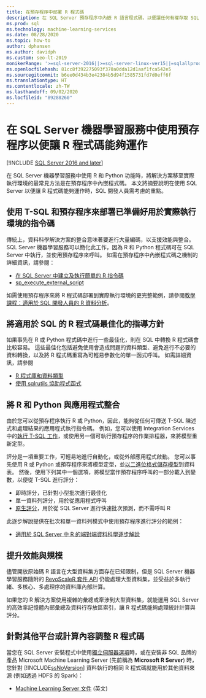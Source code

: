 ```yaml
---
title: 在預存程序中部署 R 程式碼
description: 在 SQL Server 預存程序中內嵌 R 語言程式碼，以便讓任何有權存取 SQL Server 資料庫的用戶端應用程式使用。
ms.prod: sql
ms.technology: machine-learning-services
ms.date: 08/28/2020
ms.topic: how-to
author: dphansen
ms.author: davidph
ms.custom: seo-lt-2019
monikerRange: '>=sql-server-2016||>=sql-server-linux-ver15||=sqlallproducts-allversions'
ms.openlocfilehash: 81cc8f392275093f370a0dda12d1aaf1fca542e5
ms.sourcegitcommit: b6ee0d434b3e42384b5d94f1585731fd7d0eff6f
ms.translationtype: HT
ms.contentlocale: zh-TW
ms.lasthandoff: 09/02/2020
ms.locfileid: "89288260"
---
```

# <a name="operationalize-r-code-using-stored-procedures-in-sql-server-machine-learning-services"></a>在 SQL Server 機器學習服務中使用預存程序以便讓 R 程式碼能夠運作
[!INCLUDE [SQL Server 2016 and later](../../includes/applies-to-version/sqlserver2016.md)]

在 SQL Server 機器學習服務中使用 R 和 Python 功能時，將解決方案移至實際執行環境的最常見方法是在預存程序中內嵌程式碼。 本文將摘要說明在使用 SQL Server 以便讓 R 程式碼能夠運作時，SQL 開發人員需考慮的重點。

## <a name="deploy-production-ready-script-using-t-sql-and-stored-procedures"></a>使用 T-SQL 和預存程序來部署已準備好用於實際執行環境的指令碼

傳統上，資料科學解決方案的整合意味著要進行大量編碼，以支援效能與整合。 SQL Server 機器學習服務可以簡化此工作，因為 R 和 Python 程式碼可在 SQL Server 中執行，並使用預存程序來呼叫。 如需在預存程序中內嵌程式碼之機制的詳細資訊，請參閱：

+ [在 SQL Server 中建立及執行簡單的 R 指令碼](../tutorials/quickstart-r-create-script.md)
+ [sp_execute_external_script](../../relational-databases/system-stored-procedures/sp-execute-external-script-transact-sql.md)

如需使用預存程序來將 R 程式碼部署到實際執行環境的更完整範例，請參閱[教學課程：適用於 SQL 開發人員的 R 資料分析](../../machine-learning/tutorials/r-taxi-classification-introduction.md)。

## <a name="guidelines-for-optimizing-r-code-for-sql"></a>將適用於 SQL 的 R 程式碼最佳化的指導方針

如果事先在 R 或 Python 程式碼中進行一些最佳化，則在 SQL 中轉換 R 程式碼會比較容易。 這些最佳化包括避免使用會造成問題的資料類型、避免進行不必要的資料轉換，以及將 R 程式碼重寫為可輕易參數化的單一函式呼叫。 如需詳細資訊，請參閱

+ [R 程式庫和資料類型](r-libraries-and-data-types.md)
+ [使用 sqlrutils 協助程式函式](ref-r-sqlrutils.md)

## <a name="integrate-r-and-python-with-applications"></a>將 R 和 Python 與應用程式整合

由於您可以從預存程序執行 R 或 Python，因此，能夠從任何可傳送 T-SQL 陳述式和處理結果的應用程式執行指令碼。 例如，您可以使用 Integration Services 中的[執行 T-SQL 工作](https://docs.microsoft.com/sql/integration-services/control-flow/execute-t-sql-statement-task)，或使用另一個可執行預存程序的作業排程器，來將模型重新定型。

評分是一項重要工作，可輕易地進行自動化，或從外部應用程式啟動。 您可以事先使用 R 或 Python 或預存程序來將模型定型，並[以二進位格式儲存模型](../tutorials/walkthrough-build-and-save-the-model.md)到資料表。 然後，使用下列其中一個選項，將模型當作預存程序呼叫的一部分載入到變數，以便從 T-SQL 進行評分：

+ 即時評分，已針對小型批次進行最佳化
+ 單一資料列評分，用於從應用程式呼叫
+ [原生評分](../predictions/native-scoring-predict-transact-sql.md)，用於從 SQL Server 進行快速批次預測，而不需呼叫 R

此逐步解說提供在批次和單一資料列模式中使用預存程序進行評分的範例：

+ [適用於 SQL Server 中 R 的端對端資料科學逐步解說](../tutorials/walkthrough-data-science-end-to-end-walkthrough.md)


## <a name="boost-performance-and-scale"></a>提升效能與規模

儘管開放原始碼 R 語言在大型資料集方面存在已知限制，但是 SQL Server 機器學習服務隨附的 [RevoScaleR 套件 API](ref-r-revoscaler.md) 仍能處理大型資料集，並受益於多執行緒、多核心、多處理序的資料庫內部計算。

如果您的 R 解決方案使用複雜的彙總或牽涉到大型資料集，就能運用 SQL Server 的高效率記憶體內部彙總及資料行存放區索引，讓 R 程式碼能夠處理統計計算與評分。

## <a name="adapt-r-code-for-other-platforms-or-compute-contexts"></a>針對其他平台或計算內容調整 R 程式碼

當您在 SQL Server 安裝程式中使用[獨立伺服器選項](../install/sql-machine-learning-standalone-windows-install.md)時，或在安裝非 SQL 品牌的產品 Microsoft Machine Learning Server (先前稱為 **Microsoft R Server**) 時，您針對 [!INCLUDE[ssNoVersion](../../includes/ssnoversion-md.md)] 資料執行的相同 R 程式碼就能用於其他資料來源 (例如透過 HDFS 的 Spark)：

+ [Machine Learning Server 文件](https://docs.microsoft.com/r-server/) \(英文\)
